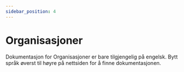 ```yaml
---
sidebar_position: 4
---
```


# Organisasjoner

Dokumentasjon for Organisasjoner er bare tilgjengelig på engelsk. Bytt språk øverst til høyre på nettsiden for å finne dokumentasjonen.
